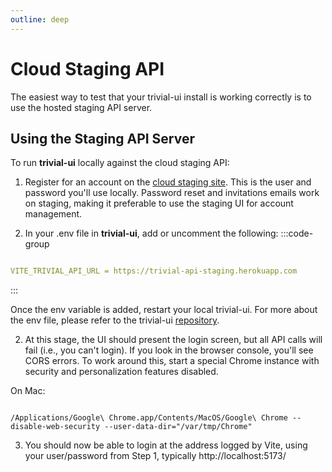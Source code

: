 ```yaml
---
outline: deep
---
```


# Cloud Staging API

The easiest way to test that your trivial-ui install is working correctly is to use the hosted staging API server.

## Using the Staging API Server

To run <strong>trivial-ui</strong> locally against the cloud staging API:

1. Register for an account on the [cloud staging site](https://www.staging.trivialapps.io/register?enableFeatures=registration). This is the user and password you'll use locally. Password reset and invitations emails work on staging, making it preferable to use the staging UI for account management.


2. In your .env file in <strong>trivial-ui</strong>, add or uncomment the following:
:::code-group
```YAML [.env]

VITE_TRIVIAL_API_URL = https://trivial-api-staging.herokuapp.com

```
:::

Once the env variable is added, restart your local trivial-ui. For more about the env file, please refer to the trivial-ui [repository](https://github.com/solid-adventure/trivial-ui).

2. At this stage, the UI should present the login screen, but all API calls will fail (i.e., you can't login). If you look in the browser console, you'll see CORS errors. To work around this, start a special Chrome instance with security and personalization features disabled.

On Mac:

```

/Applications/Google\ Chrome.app/Contents/MacOS/Google\ Chrome --disable-web-security --user-data-dir="/var/tmp/Chrome"

```

3. You should now be able to login at the address logged by Vite, using your user/password from Step 1, typically http://localhost:5173/

